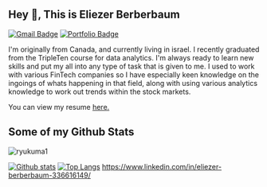 ## Hey 👋, This is Eliezer Berberbaum
[![Gmail Badge](https://img.shields.io/badge/-eliezer.berberbaum@gmail.com-c14438?style=flat&logo=Gmail&logoColor=white&link=mailto:eliezer.berberbaum@gmail.com)](mailto:eliezer.berberbaum@gmail.com) 
[![Portfolio Badge](https://img.shields.io/badge/portfolio-web-blue?style=flat&link=s/)](s/) <p align='left'>I'm originally from Canada, and currently living in israel. I recently graduated from the TripleTen course for data analytics. I'm always ready to learn new skills and put my all into any type of task that is given to me. I used to work with various FinTech companies so I have especially keen knowledge on the ingoings of whats happening in that field, along with using various analytics knowledge to work out trends within the stock markets.</p><p align='left'> You can view my resume <a href='s ' target=_blank><u>here</u>.</a></p>
## Some of my Github Stats
<p align=left> <img src=https://komarev.com/ghpvc/?username=ryukuma1 alt=ryukuma1 /> </p>

[![Github stats](https://github-readme-stats.vercel.app/api?username=ryukuma1&show_icons=true&include_all_commits=true)](https://github.com/ryukuma1/github-readme-stats)
[![Top Langs](https://github-readme-stats.vercel.app/api/top-langs/?username=ryukuma1&layout=compact)](https://github.com/ryukuma1/github-readme-stats)
https://www.linkedin.com/in/eliezer-berberbaum-336616149/
